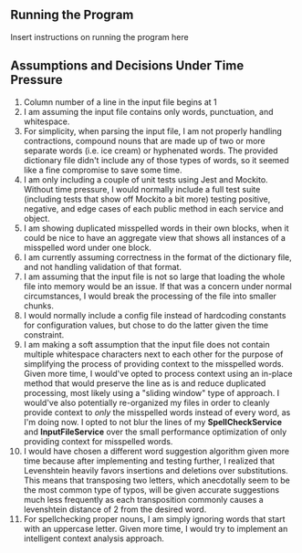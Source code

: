 ## Running the Program
Insert instructions on running the program here

## Assumptions and Decisions Under Time Pressure

1. Column number of a line in the input file begins at 1
2. I am assuming the input file contains only words, punctuation, and whitespace.
3. For simplicity, when parsing the input file, I am not properly handling contractions, compound nouns that are made up
of two or more separate words (i.e. ice cream) or hyphenated words. The provided dictionary file didn't include any of
those types of words, so it seemed like a fine compromise to save some time.
4. I am only including a couple of unit tests using Jest and Mockito. Without time pressure,
I would normally include a full test suite (including tests that show off Mockito a bit more) 
testing positive, negative, and edge cases of each public method in each service and object.
5. I am showing duplicated misspelled words in their own blocks, when it could be nice to have an aggregate view that
shows all instances of a misspelled word under one block.
6. I am currently assuming correctness in the format of the dictionary file, and not handling validation of that format.
7. I am assuming that the input file is not so large that loading the whole file into memory would be an issue. If that 
was a concern under normal circumstances, I would break the processing of the file into smaller chunks.
8. I would normally include a config file instead of hardcoding constants for configuration values, but chose to do the
latter given the time constraint.
9. I am making a soft assumption that the input file does not contain multiple whitespace characters next to each other
for the purpose of simplifying the process of providing context to the misspelled words. Given more time, I would've
opted to process context using an in-place method that would preserve the line as is and reduce duplicated processing,
most likely using a "sliding window" type of approach. I would've also potentially re-organized my files in order to 
cleanly provide context to _only_ the misspelled words instead of every word, as I'm doing now. I opted to not blur the
lines of my **SpellCheckService** and **InputFileService** over the small performance optimization of only providing
context for misspelled words.
10. I would have chosen a different word suggestion algorithm given more time because after implementing and testing 
further, I realized that Levenshtein heavily favors insertions and deletions over substitutions. This means that 
transposing two letters, which anecdotally seem to be the most common type of typos, will be given accurate
suggestions much less frequently as each transposition commonly causes a levenshtein distance of 2 from the desired 
word.
11. For spellchecking proper nouns, I am simply ignoring words that start with an uppercase letter. Given more time, I 
would try to implement an intelligent context analysis approach.